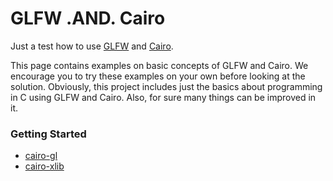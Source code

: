 # GLFW .AND. Cairo

Just a test how to use [GLFW](https://www.glfw.org/) and [Cairo](https://www.cairographics.org/).

This page contains examples on basic concepts of GLFW and Cairo. We encourage you to try these examples on your own before looking at the solution. Obviously, this project includes just the basics about programming in C using GLFW and Cairo. Also, for sure many things can be improved in it.

### Getting Started

- [cairo-gl](examples/cairo-gl/README.md)
- [cairo-xlib](examples/cairo-xlib/README.md)